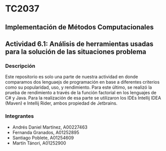 # TC2037
## Implementación de Métodos Computacionales 
## Actividad 6.1: Análisis de herramientas usadas para la solución de las situaciones problema

### Descripción

Este repositorio es solo una parte de nuestra actividad en donde comparamos dos lenguaejs de programación en base a diferentes criterios como su popularidad, uso, y rendimiento. Para este último, se realizó la prueba de rendimiento a través de la función factorial en los lenguajes de C# y Java.
Para la realización de esa parte se utilizaron los IDEs Intellij IDEA (Maven) e Intellij Rider, ambos propiedad de Jetbrains. 

### Integrantes

- Andrés Daniel Martínez, A00227463
- Fernanda Granados, A01252895
- Santiago Poblete, A01254609
- Martín Tánori, A01252900

